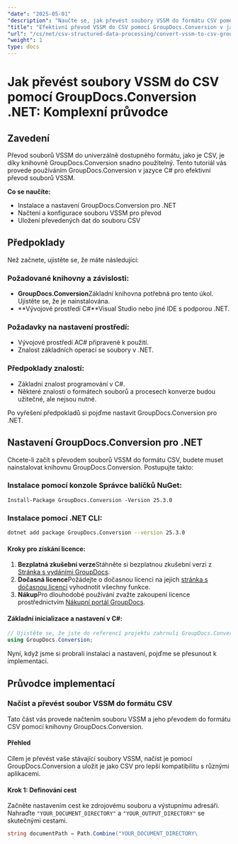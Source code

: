 ```yaml
---
"date": "2025-05-01"
"description": "Naučte se, jak převést soubory VSSM do formátu CSV pomocí knihovny GroupDocs.Conversion v jazyce C#. Tato příručka popisuje nastavení, kroky převodu a praktické aplikace."
"title": "Efektivní převod VSSM do CSV pomocí GroupDocs.Conversion v jazyce C#&#58; Komplexní průvodce"
"url": "/cs/net/csv-structured-data-processing/convert-vssm-to-csv-groupdocs-net/"
"weight": 1
type: docs
---
```

# Jak převést soubory VSSM do CSV pomocí GroupDocs.Conversion .NET: Komplexní průvodce

## Zavedení

Převod souborů VSSM do univerzálně dostupného formátu, jako je CSV, je díky knihovně GroupDocs.Conversion snadno použitelný. Tento tutoriál vás provede používáním GroupDocs.Conversion v jazyce C# pro efektivní převod souborů VSSM.

**Co se naučíte:**
- Instalace a nastavení GroupDocs.Conversion pro .NET
- Načtení a konfigurace souboru VSSM pro převod
- Uložení převedených dat do souboru CSV

## Předpoklady

Než začnete, ujistěte se, že máte následující:

### Požadované knihovny a závislosti:
- **GroupDocs.Conversion**Základní knihovna potřebná pro tento úkol. Ujistěte se, že je nainstalována.
- **Vývojové prostředí C#**Visual Studio nebo jiné IDE s podporou .NET.

### Požadavky na nastavení prostředí:
- Vývojové prostředí AC# připravené k použití.
- Znalost základních operací se soubory v .NET.

### Předpoklady znalostí:
- Základní znalost programování v C#.
- Některé znalosti o formátech souborů a procesech konverze budou užitečné, ale nejsou nutné.

Po vyřešení předpokladů si pojďme nastavit GroupDocs.Conversion pro .NET.

## Nastavení GroupDocs.Conversion pro .NET

Chcete-li začít s převodem souborů VSSM do formátu CSV, budete muset nainstalovat knihovnu GroupDocs.Conversion. Postupujte takto:

### Instalace pomocí konzole Správce balíčků NuGet:
```shell
Install-Package GroupDocs.Conversion -Version 25.3.0
```

### Instalace pomocí .NET CLI:
```bash
dotnet add package GroupDocs.Conversion --version 25.3.0
```

#### Kroky pro získání licence:
1. **Bezplatná zkušební verze**Stáhněte si bezplatnou zkušební verzi z [Stránka s vydáními GroupDocs](https://releases.groupdocs.com/conversion/net/).
2. **Dočasná licence**Požádejte o dočasnou licenci na jejich [stránka s dočasnou licencí](https://purchase.groupdocs.com/temporary-license/) vyhodnotit všechny funkce.
3. **Nákup**Pro dlouhodobé používání zvažte zakoupení licence prostřednictvím [Nákupní portál GroupDocs](https://purchase.groupdocs.com/buy).

#### Základní inicializace a nastavení v C#:
```csharp
// Ujistěte se, že jste do referencí projektu zahrnuli GroupDocs.Conversion.
using GroupDocs.Conversion;
```

Nyní, když jsme si probrali instalaci a nastavení, pojďme se přesunout k implementaci.

## Průvodce implementací

### Načíst a převést soubor VSSM do formátu CSV

Tato část vás provede načtením souboru VSSM a jeho převodem do formátu CSV pomocí knihovny GroupDocs.Conversion.

#### Přehled
Cílem je převést vaše stávající soubory VSSM, načíst je pomocí GroupDocs.Conversion a uložit je jako CSV pro lepší kompatibilitu s různými aplikacemi.

#### Krok 1: Definování cest
Začněte nastavením cest ke zdrojovému souboru a výstupnímu adresáři. Nahraďte `"YOUR_DOCUMENT_DIRECTORY"` a `"YOUR_OUTPUT_DIRECTORY"` se skutečnými cestami.
```csharp
string documentPath = Path.Combine("YOUR_DOCUMENT_DIRECTORY\